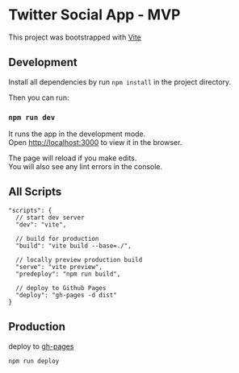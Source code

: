 # Twitter Social App - MVP

This project was bootstrapped with [Vite](https://vitejs.dev/)


## Development

Install all dependencies by run `npm install` in the project directory. <br>

Then you can run:

### `npm run dev`

It runs the app in the development mode.<br>
Open [http://localhost:3000](http://localhost:3000) to view it in the browser.

The page will reload if you make edits.<br>
You will also see any lint errors in the console.

## All Scripts
```
"scripts": {
  // start dev server
  "dev": "vite",
  
  // build for production
  "build": "vite build --base=./",
  
  // locally preview production build
  "serve": "vite preview",
  "predeploy": "npm run build",
  
  // deploy to Github Pages
  "deploy": "gh-pages -d dist"
}
```

## Production

deploy to [gh-pages](https://laknokal.github.io/twitter-social-project/)
```
npm run deploy
```